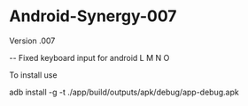 # Android-Synergy-007

Version .007

-- Fixed keyboard input for android L M N O


To install use

adb install -g -t ./app/build/outputs/apk/debug/app-debug.apk
